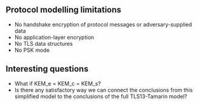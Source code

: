 ## Protocol modelling limitations

- No handshake encryption of protocol messages or adversary-supplied data
- No application-layer encryption
- No TLS data structures
- No PSK mode

## Interesting questions

- What if KEM_e = KEM_c = KEM_s?
- Is there any satisfactory way we can connect the conclusions from this simplified model to the conclusions of the full TLS13-Tamarin model?
